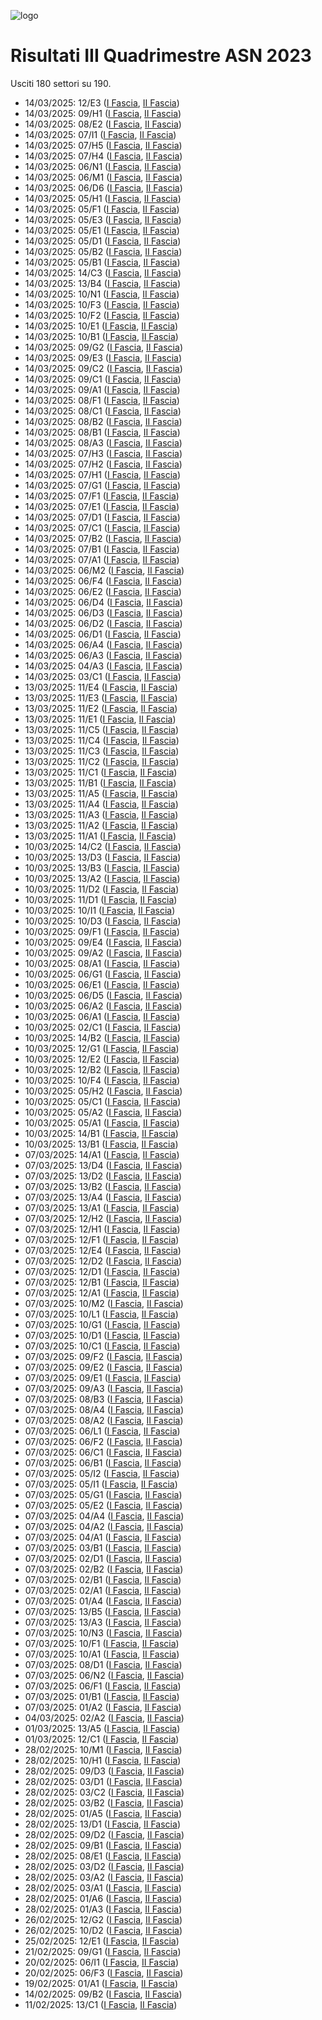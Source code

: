 ![logo](img/logo-2023.png)

# Risultati III Quadrimestre ASN 2023

Usciti 180 settori su 190.

- 14/03/2025: 12/E3 ([I Fascia](https://asn23.cineca.it/pubblico/miur/esito/12%252FE3/1/3), [II Fascia](https://asn23.cineca.it/pubblico/miur/esito/12%252FE3/2/3))
- 14/03/2025: 09/H1 ([I Fascia](https://asn23.cineca.it/pubblico/miur/esito/09%252FH1/1/3), [II Fascia](https://asn23.cineca.it/pubblico/miur/esito/09%252FH1/2/3))
- 14/03/2025: 08/E2 ([I Fascia](https://asn23.cineca.it/pubblico/miur/esito/08%252FE2/1/3), [II Fascia](https://asn23.cineca.it/pubblico/miur/esito/08%252FE2/2/3))
- 14/03/2025: 07/I1 ([I Fascia](https://asn23.cineca.it/pubblico/miur/esito/07%252FI1/1/3), [II Fascia](https://asn23.cineca.it/pubblico/miur/esito/07%252FI1/2/3))
- 14/03/2025: 07/H5 ([I Fascia](https://asn23.cineca.it/pubblico/miur/esito/07%252FH5/1/3), [II Fascia](https://asn23.cineca.it/pubblico/miur/esito/07%252FH5/2/3))
- 14/03/2025: 07/H4 ([I Fascia](https://asn23.cineca.it/pubblico/miur/esito/07%252FH4/1/3), [II Fascia](https://asn23.cineca.it/pubblico/miur/esito/07%252FH4/2/3))
- 14/03/2025: 06/N1 ([I Fascia](https://asn23.cineca.it/pubblico/miur/esito/06%252FN1/1/3), [II Fascia](https://asn23.cineca.it/pubblico/miur/esito/06%252FN1/2/3))
- 14/03/2025: 06/M1 ([I Fascia](https://asn23.cineca.it/pubblico/miur/esito/06%252FM1/1/3), [II Fascia](https://asn23.cineca.it/pubblico/miur/esito/06%252FM1/2/3))
- 14/03/2025: 06/D6 ([I Fascia](https://asn23.cineca.it/pubblico/miur/esito/06%252FD6/1/3), [II Fascia](https://asn23.cineca.it/pubblico/miur/esito/06%252FD6/2/3))
- 14/03/2025: 05/H1 ([I Fascia](https://asn23.cineca.it/pubblico/miur/esito/05%252FH1/1/3), [II Fascia](https://asn23.cineca.it/pubblico/miur/esito/05%252FH1/2/3))
- 14/03/2025: 05/F1 ([I Fascia](https://asn23.cineca.it/pubblico/miur/esito/05%252FF1/1/3), [II Fascia](https://asn23.cineca.it/pubblico/miur/esito/05%252FF1/2/3))
- 14/03/2025: 05/E3 ([I Fascia](https://asn23.cineca.it/pubblico/miur/esito/05%252FE3/1/3), [II Fascia](https://asn23.cineca.it/pubblico/miur/esito/05%252FE3/2/3))
- 14/03/2025: 05/E1 ([I Fascia](https://asn23.cineca.it/pubblico/miur/esito/05%252FE1/1/3), [II Fascia](https://asn23.cineca.it/pubblico/miur/esito/05%252FE1/2/3))
- 14/03/2025: 05/D1 ([I Fascia](https://asn23.cineca.it/pubblico/miur/esito/05%252FD1/1/3), [II Fascia](https://asn23.cineca.it/pubblico/miur/esito/05%252FD1/2/3))
- 14/03/2025: 05/B2 ([I Fascia](https://asn23.cineca.it/pubblico/miur/esito/05%252FB2/1/3), [II Fascia](https://asn23.cineca.it/pubblico/miur/esito/05%252FB2/2/3))
- 14/03/2025: 05/B1 ([I Fascia](https://asn23.cineca.it/pubblico/miur/esito/05%252FB1/1/3), [II Fascia](https://asn23.cineca.it/pubblico/miur/esito/05%252FB1/2/3))
- 14/03/2025: 14/C3 ([I Fascia](https://asn23.cineca.it/pubblico/miur/esito/14%252FC3/1/3), [II Fascia](https://asn23.cineca.it/pubblico/miur/esito/14%252FC3/2/3))
- 14/03/2025: 13/B4 ([I Fascia](https://asn23.cineca.it/pubblico/miur/esito/13%252FB4/1/3), [II Fascia](https://asn23.cineca.it/pubblico/miur/esito/13%252FB4/2/3))
- 14/03/2025: 10/N1 ([I Fascia](https://asn23.cineca.it/pubblico/miur/esito/10%252FN1/1/3), [II Fascia](https://asn23.cineca.it/pubblico/miur/esito/10%252FN1/2/3))
- 14/03/2025: 10/F3 ([I Fascia](https://asn23.cineca.it/pubblico/miur/esito/10%252FF3/1/3), [II Fascia](https://asn23.cineca.it/pubblico/miur/esito/10%252FF3/2/3))
- 14/03/2025: 10/F2 ([I Fascia](https://asn23.cineca.it/pubblico/miur/esito/10%252FF2/1/3), [II Fascia](https://asn23.cineca.it/pubblico/miur/esito/10%252FF2/2/3))
- 14/03/2025: 10/E1 ([I Fascia](https://asn23.cineca.it/pubblico/miur/esito/10%252FE1/1/3), [II Fascia](https://asn23.cineca.it/pubblico/miur/esito/10%252FE1/2/3))
- 14/03/2025: 10/B1 ([I Fascia](https://asn23.cineca.it/pubblico/miur/esito/10%252FB1/1/3), [II Fascia](https://asn23.cineca.it/pubblico/miur/esito/10%252FB1/2/3))
- 14/03/2025: 09/G2 ([I Fascia](https://asn23.cineca.it/pubblico/miur/esito/09%252FG2/1/3), [II Fascia](https://asn23.cineca.it/pubblico/miur/esito/09%252FG2/2/3))
- 14/03/2025: 09/E3 ([I Fascia](https://asn23.cineca.it/pubblico/miur/esito/09%252FE3/1/3), [II Fascia](https://asn23.cineca.it/pubblico/miur/esito/09%252FE3/2/3))
- 14/03/2025: 09/C2 ([I Fascia](https://asn23.cineca.it/pubblico/miur/esito/09%252FC2/1/3), [II Fascia](https://asn23.cineca.it/pubblico/miur/esito/09%252FC2/2/3))
- 14/03/2025: 09/C1 ([I Fascia](https://asn23.cineca.it/pubblico/miur/esito/09%252FC1/1/3), [II Fascia](https://asn23.cineca.it/pubblico/miur/esito/09%252FC1/2/3))
- 14/03/2025: 09/A1 ([I Fascia](https://asn23.cineca.it/pubblico/miur/esito/09%252FA1/1/3), [II Fascia](https://asn23.cineca.it/pubblico/miur/esito/09%252FA1/2/3))
- 14/03/2025: 08/F1 ([I Fascia](https://asn23.cineca.it/pubblico/miur/esito/08%252FF1/1/3), [II Fascia](https://asn23.cineca.it/pubblico/miur/esito/08%252FF1/2/3))
- 14/03/2025: 08/C1 ([I Fascia](https://asn23.cineca.it/pubblico/miur/esito/08%252FC1/1/3), [II Fascia](https://asn23.cineca.it/pubblico/miur/esito/08%252FC1/2/3))
- 14/03/2025: 08/B2 ([I Fascia](https://asn23.cineca.it/pubblico/miur/esito/08%252FB2/1/3), [II Fascia](https://asn23.cineca.it/pubblico/miur/esito/08%252FB2/2/3))
- 14/03/2025: 08/B1 ([I Fascia](https://asn23.cineca.it/pubblico/miur/esito/08%252FB1/1/3), [II Fascia](https://asn23.cineca.it/pubblico/miur/esito/08%252FB1/2/3))
- 14/03/2025: 08/A3 ([I Fascia](https://asn23.cineca.it/pubblico/miur/esito/08%252FA3/1/3), [II Fascia](https://asn23.cineca.it/pubblico/miur/esito/08%252FA3/2/3))
- 14/03/2025: 07/H3 ([I Fascia](https://asn23.cineca.it/pubblico/miur/esito/07%252FH3/1/3), [II Fascia](https://asn23.cineca.it/pubblico/miur/esito/07%252FH3/2/3))
- 14/03/2025: 07/H2 ([I Fascia](https://asn23.cineca.it/pubblico/miur/esito/07%252FH2/1/3), [II Fascia](https://asn23.cineca.it/pubblico/miur/esito/07%252FH2/2/3))
- 14/03/2025: 07/H1 ([I Fascia](https://asn23.cineca.it/pubblico/miur/esito/07%252FH1/1/3), [II Fascia](https://asn23.cineca.it/pubblico/miur/esito/07%252FH1/2/3))
- 14/03/2025: 07/G1 ([I Fascia](https://asn23.cineca.it/pubblico/miur/esito/07%252FG1/1/3), [II Fascia](https://asn23.cineca.it/pubblico/miur/esito/07%252FG1/2/3))
- 14/03/2025: 07/F1 ([I Fascia](https://asn23.cineca.it/pubblico/miur/esito/07%252FF1/1/3), [II Fascia](https://asn23.cineca.it/pubblico/miur/esito/07%252FF1/2/3))
- 14/03/2025: 07/E1 ([I Fascia](https://asn23.cineca.it/pubblico/miur/esito/07%252FE1/1/3), [II Fascia](https://asn23.cineca.it/pubblico/miur/esito/07%252FE1/2/3))
- 14/03/2025: 07/D1 ([I Fascia](https://asn23.cineca.it/pubblico/miur/esito/07%252FD1/1/3), [II Fascia](https://asn23.cineca.it/pubblico/miur/esito/07%252FD1/2/3))
- 14/03/2025: 07/C1 ([I Fascia](https://asn23.cineca.it/pubblico/miur/esito/07%252FC1/1/3), [II Fascia](https://asn23.cineca.it/pubblico/miur/esito/07%252FC1/2/3))
- 14/03/2025: 07/B2 ([I Fascia](https://asn23.cineca.it/pubblico/miur/esito/07%252FB2/1/3), [II Fascia](https://asn23.cineca.it/pubblico/miur/esito/07%252FB2/2/3))
- 14/03/2025: 07/B1 ([I Fascia](https://asn23.cineca.it/pubblico/miur/esito/07%252FB1/1/3), [II Fascia](https://asn23.cineca.it/pubblico/miur/esito/07%252FB1/2/3))
- 14/03/2025: 07/A1 ([I Fascia](https://asn23.cineca.it/pubblico/miur/esito/07%252FA1/1/3), [II Fascia](https://asn23.cineca.it/pubblico/miur/esito/07%252FA1/2/3))
- 14/03/2025: 06/M2 ([I Fascia](https://asn23.cineca.it/pubblico/miur/esito/06%252FM2/1/3), [II Fascia](https://asn23.cineca.it/pubblico/miur/esito/06%252FM2/2/3))
- 14/03/2025: 06/F4 ([I Fascia](https://asn23.cineca.it/pubblico/miur/esito/06%252FF4/1/3), [II Fascia](https://asn23.cineca.it/pubblico/miur/esito/06%252FF4/2/3))
- 14/03/2025: 06/E2 ([I Fascia](https://asn23.cineca.it/pubblico/miur/esito/06%252FE2/1/3), [II Fascia](https://asn23.cineca.it/pubblico/miur/esito/06%252FE2/2/3))
- 14/03/2025: 06/D4 ([I Fascia](https://asn23.cineca.it/pubblico/miur/esito/06%252FD4/1/3), [II Fascia](https://asn23.cineca.it/pubblico/miur/esito/06%252FD4/2/3))
- 14/03/2025: 06/D3 ([I Fascia](https://asn23.cineca.it/pubblico/miur/esito/06%252FD3/1/3), [II Fascia](https://asn23.cineca.it/pubblico/miur/esito/06%252FD3/2/3))
- 14/03/2025: 06/D2 ([I Fascia](https://asn23.cineca.it/pubblico/miur/esito/06%252FD2/1/3), [II Fascia](https://asn23.cineca.it/pubblico/miur/esito/06%252FD2/2/3))
- 14/03/2025: 06/D1 ([I Fascia](https://asn23.cineca.it/pubblico/miur/esito/06%252FD1/1/3), [II Fascia](https://asn23.cineca.it/pubblico/miur/esito/06%252FD1/2/3))
- 14/03/2025: 06/A4 ([I Fascia](https://asn23.cineca.it/pubblico/miur/esito/06%252FA4/1/3), [II Fascia](https://asn23.cineca.it/pubblico/miur/esito/06%252FA4/2/3))
- 14/03/2025: 06/A3 ([I Fascia](https://asn23.cineca.it/pubblico/miur/esito/06%252FA3/1/3), [II Fascia](https://asn23.cineca.it/pubblico/miur/esito/06%252FA3/2/3))
- 14/03/2025: 04/A3 ([I Fascia](https://asn23.cineca.it/pubblico/miur/esito/04%252FA3/1/3), [II Fascia](https://asn23.cineca.it/pubblico/miur/esito/04%252FA3/2/3))
- 14/03/2025: 03/C1 ([I Fascia](https://asn23.cineca.it/pubblico/miur/esito/03%252FC1/1/3), [II Fascia](https://asn23.cineca.it/pubblico/miur/esito/03%252FC1/2/3))
- 13/03/2025: 11/E4 ([I Fascia](https://asn23.cineca.it/pubblico/miur/esito/11%252FE4/1/3), [II Fascia](https://asn23.cineca.it/pubblico/miur/esito/11%252FE4/2/3))
- 13/03/2025: 11/E3 ([I Fascia](https://asn23.cineca.it/pubblico/miur/esito/11%252FE3/1/3), [II Fascia](https://asn23.cineca.it/pubblico/miur/esito/11%252FE3/2/3))
- 13/03/2025: 11/E2 ([I Fascia](https://asn23.cineca.it/pubblico/miur/esito/11%252FE2/1/3), [II Fascia](https://asn23.cineca.it/pubblico/miur/esito/11%252FE2/2/3))
- 13/03/2025: 11/E1 ([I Fascia](https://asn23.cineca.it/pubblico/miur/esito/11%252FE1/1/3), [II Fascia](https://asn23.cineca.it/pubblico/miur/esito/11%252FE1/2/3))
- 13/03/2025: 11/C5 ([I Fascia](https://asn23.cineca.it/pubblico/miur/esito/11%252FC5/1/3), [II Fascia](https://asn23.cineca.it/pubblico/miur/esito/11%252FC5/2/3))
- 13/03/2025: 11/C4 ([I Fascia](https://asn23.cineca.it/pubblico/miur/esito/11%252FC4/1/3), [II Fascia](https://asn23.cineca.it/pubblico/miur/esito/11%252FC4/2/3))
- 13/03/2025: 11/C3 ([I Fascia](https://asn23.cineca.it/pubblico/miur/esito/11%252FC3/1/3), [II Fascia](https://asn23.cineca.it/pubblico/miur/esito/11%252FC3/2/3))
- 13/03/2025: 11/C2 ([I Fascia](https://asn23.cineca.it/pubblico/miur/esito/11%252FC2/1/3), [II Fascia](https://asn23.cineca.it/pubblico/miur/esito/11%252FC2/2/3))
- 13/03/2025: 11/C1 ([I Fascia](https://asn23.cineca.it/pubblico/miur/esito/11%252FC1/1/3), [II Fascia](https://asn23.cineca.it/pubblico/miur/esito/11%252FC1/2/3))
- 13/03/2025: 11/B1 ([I Fascia](https://asn23.cineca.it/pubblico/miur/esito/11%252FB1/1/3), [II Fascia](https://asn23.cineca.it/pubblico/miur/esito/11%252FB1/2/3))
- 13/03/2025: 11/A5 ([I Fascia](https://asn23.cineca.it/pubblico/miur/esito/11%252FA5/1/3), [II Fascia](https://asn23.cineca.it/pubblico/miur/esito/11%252FA5/2/3))
- 13/03/2025: 11/A4 ([I Fascia](https://asn23.cineca.it/pubblico/miur/esito/11%252FA4/1/3), [II Fascia](https://asn23.cineca.it/pubblico/miur/esito/11%252FA4/2/3))
- 13/03/2025: 11/A3 ([I Fascia](https://asn23.cineca.it/pubblico/miur/esito/11%252FA3/1/3), [II Fascia](https://asn23.cineca.it/pubblico/miur/esito/11%252FA3/2/3))
- 13/03/2025: 11/A2 ([I Fascia](https://asn23.cineca.it/pubblico/miur/esito/11%252FA2/1/3), [II Fascia](https://asn23.cineca.it/pubblico/miur/esito/11%252FA2/2/3))
- 13/03/2025: 11/A1 ([I Fascia](https://asn23.cineca.it/pubblico/miur/esito/11%252FA1/1/3), [II Fascia](https://asn23.cineca.it/pubblico/miur/esito/11%252FA1/2/3))
- 10/03/2025: 14/C2 ([I Fascia](https://asn23.cineca.it/pubblico/miur/esito/14%252FC2/1/3), [II Fascia](https://asn23.cineca.it/pubblico/miur/esito/14%252FC2/2/3))
- 10/03/2025: 13/D3 ([I Fascia](https://asn23.cineca.it/pubblico/miur/esito/13%252FD3/1/3), [II Fascia](https://asn23.cineca.it/pubblico/miur/esito/13%252FD3/2/3))
- 10/03/2025: 13/B3 ([I Fascia](https://asn23.cineca.it/pubblico/miur/esito/13%252FB3/1/3), [II Fascia](https://asn23.cineca.it/pubblico/miur/esito/13%252FB3/2/3))
- 10/03/2025: 13/A2 ([I Fascia](https://asn23.cineca.it/pubblico/miur/esito/13%252FA2/1/3), [II Fascia](https://asn23.cineca.it/pubblico/miur/esito/13%252FA2/2/3))
- 10/03/2025: 11/D2 ([I Fascia](https://asn23.cineca.it/pubblico/miur/esito/11%252FD2/1/3), [II Fascia](https://asn23.cineca.it/pubblico/miur/esito/11%252FD2/2/3))
- 10/03/2025: 11/D1 ([I Fascia](https://asn23.cineca.it/pubblico/miur/esito/11%252FD1/1/3), [II Fascia](https://asn23.cineca.it/pubblico/miur/esito/11%252FD1/2/3))
- 10/03/2025: 10/I1 ([I Fascia](https://asn23.cineca.it/pubblico/miur/esito/10%252FI1/1/3), [II Fascia](https://asn23.cineca.it/pubblico/miur/esito/10%252FI1/2/3))
- 10/03/2025: 10/D3 ([I Fascia](https://asn23.cineca.it/pubblico/miur/esito/10%252FD3/1/3), [II Fascia](https://asn23.cineca.it/pubblico/miur/esito/10%252FD3/2/3))
- 10/03/2025: 09/F1 ([I Fascia](https://asn23.cineca.it/pubblico/miur/esito/09%252FF1/1/3), [II Fascia](https://asn23.cineca.it/pubblico/miur/esito/09%252FF1/2/3))
- 10/03/2025: 09/E4 ([I Fascia](https://asn23.cineca.it/pubblico/miur/esito/09%252FE4/1/3), [II Fascia](https://asn23.cineca.it/pubblico/miur/esito/09%252FE4/2/3))
- 10/03/2025: 09/A2 ([I Fascia](https://asn23.cineca.it/pubblico/miur/esito/09%252FA2/1/3), [II Fascia](https://asn23.cineca.it/pubblico/miur/esito/09%252FA2/2/3))
- 10/03/2025: 08/A1 ([I Fascia](https://asn23.cineca.it/pubblico/miur/esito/08%252FA1/1/3), [II Fascia](https://asn23.cineca.it/pubblico/miur/esito/08%252FA1/2/3))
- 10/03/2025: 06/G1 ([I Fascia](https://asn23.cineca.it/pubblico/miur/esito/06%252FG1/1/3), [II Fascia](https://asn23.cineca.it/pubblico/miur/esito/06%252FG1/2/3))
- 10/03/2025: 06/E1 ([I Fascia](https://asn23.cineca.it/pubblico/miur/esito/06%252FE1/1/3), [II Fascia](https://asn23.cineca.it/pubblico/miur/esito/06%252FE1/2/3))
- 10/03/2025: 06/D5 ([I Fascia](https://asn23.cineca.it/pubblico/miur/esito/06%252FD5/1/3), [II Fascia](https://asn23.cineca.it/pubblico/miur/esito/06%252FD5/2/3))
- 10/03/2025: 06/A2 ([I Fascia](https://asn23.cineca.it/pubblico/miur/esito/06%252FA2/1/3), [II Fascia](https://asn23.cineca.it/pubblico/miur/esito/06%252FA2/2/3))
- 10/03/2025: 06/A1 ([I Fascia](https://asn23.cineca.it/pubblico/miur/esito/06%252FA1/1/3), [II Fascia](https://asn23.cineca.it/pubblico/miur/esito/06%252FA1/2/3))
- 10/03/2025: 02/C1 ([I Fascia](https://asn23.cineca.it/pubblico/miur/esito/02%252FC1/1/3), [II Fascia](https://asn23.cineca.it/pubblico/miur/esito/02%252FC1/2/3))
- 10/03/2025: 14/B2 ([I Fascia](https://asn23.cineca.it/pubblico/miur/esito/14%252FB2/1/3), [II Fascia](https://asn23.cineca.it/pubblico/miur/esito/14%252FB2/2/3))
- 10/03/2025: 12/G1 ([I Fascia](https://asn23.cineca.it/pubblico/miur/esito/12%252FG1/1/3), [II Fascia](https://asn23.cineca.it/pubblico/miur/esito/12%252FG1/2/3))
- 10/03/2025: 12/E2 ([I Fascia](https://asn23.cineca.it/pubblico/miur/esito/12%252FE2/1/3), [II Fascia](https://asn23.cineca.it/pubblico/miur/esito/12%252FE2/2/3))
- 10/03/2025: 12/B2 ([I Fascia](https://asn23.cineca.it/pubblico/miur/esito/12%252FB2/1/3), [II Fascia](https://asn23.cineca.it/pubblico/miur/esito/12%252FB2/2/3))
- 10/03/2025: 10/F4 ([I Fascia](https://asn23.cineca.it/pubblico/miur/esito/10%252FF4/1/3), [II Fascia](https://asn23.cineca.it/pubblico/miur/esito/10%252FF4/2/3))
- 10/03/2025: 05/H2 ([I Fascia](https://asn23.cineca.it/pubblico/miur/esito/05%252FH2/1/3), [II Fascia](https://asn23.cineca.it/pubblico/miur/esito/05%252FH2/2/3))
- 10/03/2025: 05/C1 ([I Fascia](https://asn23.cineca.it/pubblico/miur/esito/05%252FC1/1/3), [II Fascia](https://asn23.cineca.it/pubblico/miur/esito/05%252FC1/2/3))
- 10/03/2025: 05/A2 ([I Fascia](https://asn23.cineca.it/pubblico/miur/esito/05%252FA2/1/3), [II Fascia](https://asn23.cineca.it/pubblico/miur/esito/05%252FA2/2/3))
- 10/03/2025: 05/A1 ([I Fascia](https://asn23.cineca.it/pubblico/miur/esito/05%252FA1/1/3), [II Fascia](https://asn23.cineca.it/pubblico/miur/esito/05%252FA1/2/3))
- 10/03/2025: 14/B1 ([I Fascia](https://asn23.cineca.it/pubblico/miur/esito/14%252FB1/1/3), [II Fascia](https://asn23.cineca.it/pubblico/miur/esito/14%252FB1/2/3))
- 10/03/2025: 13/B1 ([I Fascia](https://asn23.cineca.it/pubblico/miur/esito/13%252FB1/1/3), [II Fascia](https://asn23.cineca.it/pubblico/miur/esito/13%252FB1/2/3))
- 07/03/2025: 14/A1 ([I Fascia](https://asn23.cineca.it/pubblico/miur/esito/14%252FA1/1/3), [II Fascia](https://asn23.cineca.it/pubblico/miur/esito/14%252FA1/2/3))
- 07/03/2025: 13/D4 ([I Fascia](https://asn23.cineca.it/pubblico/miur/esito/13%252FD4/1/3), [II Fascia](https://asn23.cineca.it/pubblico/miur/esito/13%252FD4/2/3))
- 07/03/2025: 13/D2 ([I Fascia](https://asn23.cineca.it/pubblico/miur/esito/13%252FD2/1/3), [II Fascia](https://asn23.cineca.it/pubblico/miur/esito/13%252FD2/2/3))
- 07/03/2025: 13/B2 ([I Fascia](https://asn23.cineca.it/pubblico/miur/esito/13%252FB2/1/3), [II Fascia](https://asn23.cineca.it/pubblico/miur/esito/13%252FB2/2/3))
- 07/03/2025: 13/A4 ([I Fascia](https://asn23.cineca.it/pubblico/miur/esito/13%252FA4/1/3), [II Fascia](https://asn23.cineca.it/pubblico/miur/esito/13%252FA4/2/3))
- 07/03/2025: 13/A1 ([I Fascia](https://asn23.cineca.it/pubblico/miur/esito/13%252FA1/1/3), [II Fascia](https://asn23.cineca.it/pubblico/miur/esito/13%252FA1/2/3))
- 07/03/2025: 12/H2 ([I Fascia](https://asn23.cineca.it/pubblico/miur/esito/12%252FH2/1/3), [II Fascia](https://asn23.cineca.it/pubblico/miur/esito/12%252FH2/2/3))
- 07/03/2025: 12/H1 ([I Fascia](https://asn23.cineca.it/pubblico/miur/esito/12%252FH1/1/3), [II Fascia](https://asn23.cineca.it/pubblico/miur/esito/12%252FH1/2/3))
- 07/03/2025: 12/F1 ([I Fascia](https://asn23.cineca.it/pubblico/miur/esito/12%252FF1/1/3), [II Fascia](https://asn23.cineca.it/pubblico/miur/esito/12%252FF1/2/3))
- 07/03/2025: 12/E4 ([I Fascia](https://asn23.cineca.it/pubblico/miur/esito/12%252FE4/1/3), [II Fascia](https://asn23.cineca.it/pubblico/miur/esito/12%252FE4/2/3))
- 07/03/2025: 12/D2 ([I Fascia](https://asn23.cineca.it/pubblico/miur/esito/12%252FD2/1/3), [II Fascia](https://asn23.cineca.it/pubblico/miur/esito/12%252FD2/2/3))
- 07/03/2025: 12/D1 ([I Fascia](https://asn23.cineca.it/pubblico/miur/esito/12%252FD1/1/3), [II Fascia](https://asn23.cineca.it/pubblico/miur/esito/12%252FD1/2/3))
- 07/03/2025: 12/B1 ([I Fascia](https://asn23.cineca.it/pubblico/miur/esito/12%252FB1/1/3), [II Fascia](https://asn23.cineca.it/pubblico/miur/esito/12%252FB1/2/3))
- 07/03/2025: 12/A1 ([I Fascia](https://asn23.cineca.it/pubblico/miur/esito/12%252FA1/1/3), [II Fascia](https://asn23.cineca.it/pubblico/miur/esito/12%252FA1/2/3))
- 07/03/2025: 10/M2 ([I Fascia](https://asn23.cineca.it/pubblico/miur/esito/10%252FM2/1/3), [II Fascia](https://asn23.cineca.it/pubblico/miur/esito/10%252FM2/2/3))
- 07/03/2025: 10/L1 ([I Fascia](https://asn23.cineca.it/pubblico/miur/esito/10%252FL1/1/3), [II Fascia](https://asn23.cineca.it/pubblico/miur/esito/10%252FL1/2/3))
- 07/03/2025: 10/G1 ([I Fascia](https://asn23.cineca.it/pubblico/miur/esito/10%252FG1/1/3), [II Fascia](https://asn23.cineca.it/pubblico/miur/esito/10%252FG1/2/3))
- 07/03/2025: 10/D1 ([I Fascia](https://asn23.cineca.it/pubblico/miur/esito/10%252FD1/1/3), [II Fascia](https://asn23.cineca.it/pubblico/miur/esito/10%252FD1/2/3))
- 07/03/2025: 10/C1 ([I Fascia](https://asn23.cineca.it/pubblico/miur/esito/10%252FC1/1/3), [II Fascia](https://asn23.cineca.it/pubblico/miur/esito/10%252FC1/2/3))
- 07/03/2025: 09/F2 ([I Fascia](https://asn23.cineca.it/pubblico/miur/esito/09%252FF2/1/3), [II Fascia](https://asn23.cineca.it/pubblico/miur/esito/09%252FF2/2/3))
- 07/03/2025: 09/E2 ([I Fascia](https://asn23.cineca.it/pubblico/miur/esito/09%252FE2/1/3), [II Fascia](https://asn23.cineca.it/pubblico/miur/esito/09%252FE2/2/3))
- 07/03/2025: 09/E1 ([I Fascia](https://asn23.cineca.it/pubblico/miur/esito/09%252FE1/1/3), [II Fascia](https://asn23.cineca.it/pubblico/miur/esito/09%252FE1/2/3))
- 07/03/2025: 09/A3 ([I Fascia](https://asn23.cineca.it/pubblico/miur/esito/09%252FA3/1/3), [II Fascia](https://asn23.cineca.it/pubblico/miur/esito/09%252FA3/2/3))
- 07/03/2025: 08/B3 ([I Fascia](https://asn23.cineca.it/pubblico/miur/esito/08%252FB3/1/3), [II Fascia](https://asn23.cineca.it/pubblico/miur/esito/08%252FB3/2/3))
- 07/03/2025: 08/A4 ([I Fascia](https://asn23.cineca.it/pubblico/miur/esito/08%252FA4/1/3), [II Fascia](https://asn23.cineca.it/pubblico/miur/esito/08%252FA4/2/3))
- 07/03/2025: 08/A2 ([I Fascia](https://asn23.cineca.it/pubblico/miur/esito/08%252FA2/1/3), [II Fascia](https://asn23.cineca.it/pubblico/miur/esito/08%252FA2/2/3))
- 07/03/2025: 06/L1 ([I Fascia](https://asn23.cineca.it/pubblico/miur/esito/06%252FL1/1/3), [II Fascia](https://asn23.cineca.it/pubblico/miur/esito/06%252FL1/2/3))
- 07/03/2025: 06/F2 ([I Fascia](https://asn23.cineca.it/pubblico/miur/esito/06%252FF2/1/3), [II Fascia](https://asn23.cineca.it/pubblico/miur/esito/06%252FF2/2/3))
- 07/03/2025: 06/C1 ([I Fascia](https://asn23.cineca.it/pubblico/miur/esito/06%252FC1/1/3), [II Fascia](https://asn23.cineca.it/pubblico/miur/esito/06%252FC1/2/3))
- 07/03/2025: 06/B1 ([I Fascia](https://asn23.cineca.it/pubblico/miur/esito/06%252FB1/1/3), [II Fascia](https://asn23.cineca.it/pubblico/miur/esito/06%252FB1/2/3))
- 07/03/2025: 05/I2 ([I Fascia](https://asn23.cineca.it/pubblico/miur/esito/05%252FI2/1/3), [II Fascia](https://asn23.cineca.it/pubblico/miur/esito/05%252FI2/2/3))
- 07/03/2025: 05/I1 ([I Fascia](https://asn23.cineca.it/pubblico/miur/esito/05%252FI1/1/3), [II Fascia](https://asn23.cineca.it/pubblico/miur/esito/05%252FI1/2/3))
- 07/03/2025: 05/G1 ([I Fascia](https://asn23.cineca.it/pubblico/miur/esito/05%252FG1/1/3), [II Fascia](https://asn23.cineca.it/pubblico/miur/esito/05%252FG1/2/3))
- 07/03/2025: 05/E2 ([I Fascia](https://asn23.cineca.it/pubblico/miur/esito/05%252FE2/1/3), [II Fascia](https://asn23.cineca.it/pubblico/miur/esito/05%252FE2/2/3))
- 07/03/2025: 04/A4 ([I Fascia](https://asn23.cineca.it/pubblico/miur/esito/04%252FA4/1/3), [II Fascia](https://asn23.cineca.it/pubblico/miur/esito/04%252FA4/2/3))
- 07/03/2025: 04/A2 ([I Fascia](https://asn23.cineca.it/pubblico/miur/esito/04%252FA2/1/3), [II Fascia](https://asn23.cineca.it/pubblico/miur/esito/04%252FA2/2/3))
- 07/03/2025: 04/A1 ([I Fascia](https://asn23.cineca.it/pubblico/miur/esito/04%252FA1/1/3), [II Fascia](https://asn23.cineca.it/pubblico/miur/esito/04%252FA1/2/3))
- 07/03/2025: 03/B1 ([I Fascia](https://asn23.cineca.it/pubblico/miur/esito/03%252FB1/1/3), [II Fascia](https://asn23.cineca.it/pubblico/miur/esito/03%252FB1/2/3))
- 07/03/2025: 02/D1 ([I Fascia](https://asn23.cineca.it/pubblico/miur/esito/02%252FD1/1/3), [II Fascia](https://asn23.cineca.it/pubblico/miur/esito/02%252FD1/2/3))
- 07/03/2025: 02/B2 ([I Fascia](https://asn23.cineca.it/pubblico/miur/esito/02%252FB2/1/3), [II Fascia](https://asn23.cineca.it/pubblico/miur/esito/02%252FB2/2/3))
- 07/03/2025: 02/B1 ([I Fascia](https://asn23.cineca.it/pubblico/miur/esito/02%252FB1/1/3), [II Fascia](https://asn23.cineca.it/pubblico/miur/esito/02%252FB1/2/3))
- 07/03/2025: 02/A1 ([I Fascia](https://asn23.cineca.it/pubblico/miur/esito/02%252FA1/1/3), [II Fascia](https://asn23.cineca.it/pubblico/miur/esito/02%252FA1/2/3))
- 07/03/2025: 01/A4 ([I Fascia](https://asn23.cineca.it/pubblico/miur/esito/01%252FA4/1/3), [II Fascia](https://asn23.cineca.it/pubblico/miur/esito/01%252FA4/2/3))
- 07/03/2025: 13/B5 ([I Fascia](https://asn23.cineca.it/pubblico/miur/esito/13%252FB5/1/3), [II Fascia](https://asn23.cineca.it/pubblico/miur/esito/13%252FB5/2/3))
- 07/03/2025: 13/A3 ([I Fascia](https://asn23.cineca.it/pubblico/miur/esito/13%252FA3/1/3), [II Fascia](https://asn23.cineca.it/pubblico/miur/esito/13%252FA3/2/3))
- 07/03/2025: 10/N3 ([I Fascia](https://asn23.cineca.it/pubblico/miur/esito/10%252FN3/1/3), [II Fascia](https://asn23.cineca.it/pubblico/miur/esito/10%252FN3/2/3))
- 07/03/2025: 10/F1 ([I Fascia](https://asn23.cineca.it/pubblico/miur/esito/10%252FF1/1/3), [II Fascia](https://asn23.cineca.it/pubblico/miur/esito/10%252FF1/2/3))
- 07/03/2025: 10/A1 ([I Fascia](https://asn23.cineca.it/pubblico/miur/esito/10%252FA1/1/3), [II Fascia](https://asn23.cineca.it/pubblico/miur/esito/10%252FA1/2/3))
- 07/03/2025: 08/D1 ([I Fascia](https://asn23.cineca.it/pubblico/miur/esito/08%252FD1/1/3), [II Fascia](https://asn23.cineca.it/pubblico/miur/esito/08%252FD1/2/3))
- 07/03/2025: 06/N2 ([I Fascia](https://asn23.cineca.it/pubblico/miur/esito/06%252FN2/1/3), [II Fascia](https://asn23.cineca.it/pubblico/miur/esito/06%252FN2/2/3))
- 07/03/2025: 06/F1 ([I Fascia](https://asn23.cineca.it/pubblico/miur/esito/06%252FF1/1/3), [II Fascia](https://asn23.cineca.it/pubblico/miur/esito/06%252FF1/2/3))
- 07/03/2025: 01/B1 ([I Fascia](https://asn23.cineca.it/pubblico/miur/esito/01%252FB1/1/3), [II Fascia](https://asn23.cineca.it/pubblico/miur/esito/01%252FB1/2/3))
- 07/03/2025: 01/A2 ([I Fascia](https://asn23.cineca.it/pubblico/miur/esito/01%252FA2/1/3), [II Fascia](https://asn23.cineca.it/pubblico/miur/esito/01%252FA2/2/3))
- 04/03/2025: 02/A2 ([I Fascia](https://asn23.cineca.it/pubblico/miur/esito/02%252FA2/1/3), [II Fascia](https://asn23.cineca.it/pubblico/miur/esito/02%252FA2/2/3))
- 01/03/2025: 13/A5 ([I Fascia](https://asn23.cineca.it/pubblico/miur/esito/13%252FA5/1/3), [II Fascia](https://asn23.cineca.it/pubblico/miur/esito/13%252FA5/2/3))
- 01/03/2025: 12/C1 ([I Fascia](https://asn23.cineca.it/pubblico/miur/esito/12%252FC1/1/3), [II Fascia](https://asn23.cineca.it/pubblico/miur/esito/12%252FC1/2/3))
- 28/02/2025: 10/M1 ([I Fascia](https://asn23.cineca.it/pubblico/miur/esito/10%252FM1/1/3), [II Fascia](https://asn23.cineca.it/pubblico/miur/esito/10%252FM1/2/3))
- 28/02/2025: 10/H1 ([I Fascia](https://asn23.cineca.it/pubblico/miur/esito/10%252FH1/1/3), [II Fascia](https://asn23.cineca.it/pubblico/miur/esito/10%252FH1/2/3))
- 28/02/2025: 09/D3 ([I Fascia](https://asn23.cineca.it/pubblico/miur/esito/09%252FD3/1/3), [II Fascia](https://asn23.cineca.it/pubblico/miur/esito/09%252FD3/2/3))
- 28/02/2025: 03/D1 ([I Fascia](https://asn23.cineca.it/pubblico/miur/esito/03%252FD1/1/3), [II Fascia](https://asn23.cineca.it/pubblico/miur/esito/03%252FD1/2/3))
- 28/02/2025: 03/C2 ([I Fascia](https://asn23.cineca.it/pubblico/miur/esito/03%252FC2/1/3), [II Fascia](https://asn23.cineca.it/pubblico/miur/esito/03%252FC2/2/3))
- 28/02/2025: 03/B2 ([I Fascia](https://asn23.cineca.it/pubblico/miur/esito/03%252FB2/1/3), [II Fascia](https://asn23.cineca.it/pubblico/miur/esito/03%252FB2/2/3))
- 28/02/2025: 01/A5 ([I Fascia](https://asn23.cineca.it/pubblico/miur/esito/01%252FA5/1/3), [II Fascia](https://asn23.cineca.it/pubblico/miur/esito/01%252FA5/2/3))
- 28/02/2025: 13/D1 ([I Fascia](https://asn23.cineca.it/pubblico/miur/esito/13%252FD1/1/3), [II Fascia](https://asn23.cineca.it/pubblico/miur/esito/13%252FD1/2/3))
- 28/02/2025: 09/D2 ([I Fascia](https://asn23.cineca.it/pubblico/miur/esito/09%252FD2/1/3), [II Fascia](https://asn23.cineca.it/pubblico/miur/esito/09%252FD2/2/3))
- 28/02/2025: 09/B1 ([I Fascia](https://asn23.cineca.it/pubblico/miur/esito/09%252FB1/1/3), [II Fascia](https://asn23.cineca.it/pubblico/miur/esito/09%252FB1/2/3))
- 28/02/2025: 08/E1 ([I Fascia](https://asn23.cineca.it/pubblico/miur/esito/08%252FE1/1/3), [II Fascia](https://asn23.cineca.it/pubblico/miur/esito/08%252FE1/2/3))
- 28/02/2025: 03/D2 ([I Fascia](https://asn23.cineca.it/pubblico/miur/esito/03%252FD2/1/3), [II Fascia](https://asn23.cineca.it/pubblico/miur/esito/03%252FD2/2/3))
- 28/02/2025: 03/A2 ([I Fascia](https://asn23.cineca.it/pubblico/miur/esito/03%252FA2/1/3), [II Fascia](https://asn23.cineca.it/pubblico/miur/esito/03%252FA2/2/3))
- 28/02/2025: 03/A1 ([I Fascia](https://asn23.cineca.it/pubblico/miur/esito/03%252FA1/1/3), [II Fascia](https://asn23.cineca.it/pubblico/miur/esito/03%252FA1/2/3))
- 28/02/2025: 01/A6 ([I Fascia](https://asn23.cineca.it/pubblico/miur/esito/01%252FA6/1/3), [II Fascia](https://asn23.cineca.it/pubblico/miur/esito/01%252FA6/2/3))
- 28/02/2025: 01/A3 ([I Fascia](https://asn23.cineca.it/pubblico/miur/esito/01%252FA3/1/3), [II Fascia](https://asn23.cineca.it/pubblico/miur/esito/01%252FA3/2/3))
- 26/02/2025: 12/G2 ([I Fascia](https://asn23.cineca.it/pubblico/miur/esito/12%252FG2/1/3), [II Fascia](https://asn23.cineca.it/pubblico/miur/esito/12%252FG2/2/3))
- 26/02/2025: 10/D2 ([I Fascia](https://asn23.cineca.it/pubblico/miur/esito/10%252FD2/1/3), [II Fascia](https://asn23.cineca.it/pubblico/miur/esito/10%252FD2/2/3))
- 25/02/2025: 12/E1 ([I Fascia](https://asn23.cineca.it/pubblico/miur/esito/12%252FE1/1/3), [II Fascia](https://asn23.cineca.it/pubblico/miur/esito/12%252FE1/2/3))
- 21/02/2025: 09/G1 ([I Fascia](https://asn23.cineca.it/pubblico/miur/esito/09%252FG1/1/3), [II Fascia](https://asn23.cineca.it/pubblico/miur/esito/09%252FG1/2/3))
- 20/02/2025: 06/I1 ([I Fascia](https://asn23.cineca.it/pubblico/miur/esito/06%252FI1/1/3), [II Fascia](https://asn23.cineca.it/pubblico/miur/esito/06%252FI1/2/3))
- 20/02/2025: 06/F3 ([I Fascia](https://asn23.cineca.it/pubblico/miur/esito/06%252FF3/1/3), [II Fascia](https://asn23.cineca.it/pubblico/miur/esito/06%252FF3/2/3))
- 19/02/2025: 01/A1 ([I Fascia](https://asn23.cineca.it/pubblico/miur/esito/01%252FA1/1/3), [II Fascia](https://asn23.cineca.it/pubblico/miur/esito/01%252FA1/2/3))
- 14/02/2025: 09/B2 ([I Fascia](https://asn23.cineca.it/pubblico/miur/esito/09%252FB2/1/3), [II Fascia](https://asn23.cineca.it/pubblico/miur/esito/09%252FB2/2/3))
- 11/02/2025: 13/C1 ([I Fascia](https://asn23.cineca.it/pubblico/miur/esito/13%252FC1/1/3), [II Fascia](https://asn23.cineca.it/pubblico/miur/esito/13%252FC1/2/3))
